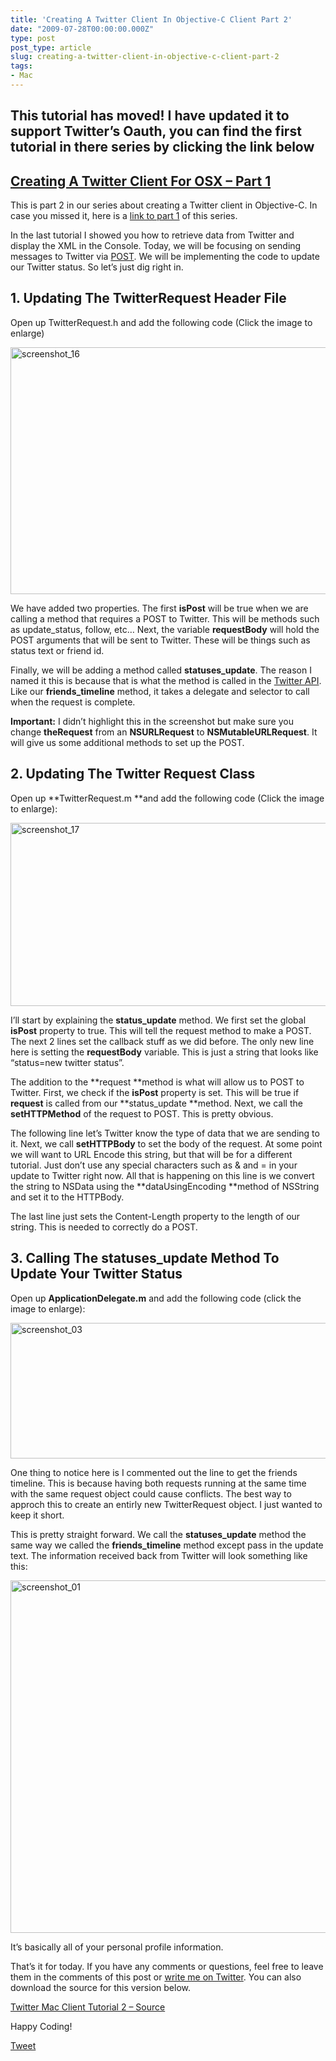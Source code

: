 ```yaml
---
title: 'Creating A Twitter Client In Objective-C Client Part 2'
date: "2009-07-28T00:00:00.000Z"
type: post 
post_type: article
slug: creating-a-twitter-client-in-objective-c-client-part-2
tags: 
- Mac
---
```

## This tutorial has moved! I have updated it to support Twitter&#8217;s Oauth, you can find the first tutorial in there series by clicking the link below

## [Creating A Twitter Client For OSX – Part 1][1]

This is part 2 in our series about creating a Twitter client in Objective-C. In case you missed it, here is a [link to part 1][2] of this series.

In the last tutorial I showed you how to retrieve data from Twitter and display the XML in the Console. Today, we will be focusing on sending messages to Twitter via [POST][3]. We will be implementing the code to update our Twitter status. So let&#8217;s just dig right in.

## 1. Updating The TwitterRequest Header File

Open up TwitterRequest.h and add the following code (Click the image to enlarge)

[<img class="size-full wp-image-362 alignnone" title="screenshot_16" src="http://brandontreb.com/wp-content/uploads/2009/07/screenshot_16.png" alt="screenshot_16" width="666" height="395" />][4]

We have added two properties. The first **isPost** will be true when we are calling a method that requires a POST to Twitter. This will be methods such as update_status, follow, etc&#8230; Next, the variable **requestBody** will hold the POST arguments that will be sent to Twitter. These will be things such as status text or friend id.

Finally, we will be adding a method called **statuses_update**. The reason I named it this is because that is what the method is called in the [Twitter API][5]. Like our **friends_timeline** method, it takes a delegate and selector to call when the request is complete.

**Important:** I didn&#8217;t highlight this in the screenshot but make sure you change **theRequest** from an **NSURLRequest** to **NSMutableURLRequest**. It will give us some additional methods to set up the POST.

## 2. Updating The Twitter Request Class

Open up **TwitterRequest.m **and add the following code (Click the image to enlarge):

[<img class="size-full wp-image-363 alignnone" title="screenshot_17" src="http://brandontreb.com/wp-content/uploads/2009/07/screenshot_17.png" alt="screenshot_17" width="670" height="293" />][6]

I&#8217;ll start by explaining the **status_update** method. We first set the global **isPost** property to true. This will tell the request method to make a POST. The next 2 lines set the callback stuff as we did before. The only new line here is setting the **requestBody** variable. This is just a string that looks like &#8220;status=new twitter status&#8221;.

The addition to the **request **method is what will allow us to POST to Twitter. First, we check if the **isPost** property is set. This will be true if **request** is called from our **status_update **method. Next, we call the **setHTTPMethod** of the request to POST. This is pretty obvious.

The following line let&#8217;s Twitter know the type of data that we are sending to it. Next, we call **setHTTPBody** to set the body of the request. At some point we will want to URL Encode this string, but that will be for a different tutorial. Just don&#8217;t use any special characters such as & and = in your update to Twitter right now. All that is happening on this line is we convert the string to NSData using the **dataUsingEncoding **method of NSString and set it to the HTTPBody.

The last line just sets the Content-Length property to the length of our string. This is needed to correctly do a POST.

## 3. Calling The statuses_update Method To Update Your Twitter Status

Open up **ApplicationDelegate.m** and add the following code (click the image to enlarge):

[<img class="size-full wp-image-367 alignnone" title="screenshot_03" src="http://brandontreb.com/wp-content/uploads/2009/07/screenshot_03.jpg" alt="screenshot_03" width="659" height="217" />][7]

One thing to notice here is I commented out the line to get the friends timeline. This is because having both requests running at the same time with the same request object could cause conflicts. The best way to approch this to create an entirly new TwitterRequest object. I just wanted to keep it short.

This is pretty straight forward. We call the **statuses_update** method the same way we called the **friends_timeline** method except pass in the update text. The information received back from Twitter will look something like this:

[<img class="size-full wp-image-368 alignnone" title="screenshot_01" src="http://brandontreb.com/wp-content/uploads/2009/07/screenshot_01.jpg" alt="screenshot_01" width="616" height="564" />][8]

It&#8217;s basically all of your personal profile information.

That&#8217;s it for today. If you have any comments or questions, feel free to leave them in the comments of this post or [write me on Twitter][9]. You can also download the source for this version below.

[Twitter Mac Client Tutorial 2 – Source][10]

Happy Coding!

<div style="">
  <a href="http://twitter.com/share" class="twitter-share-button" data-count="horizontal" data-text="Creating A Twitter Client In Objective-C Client Part 2" data-url="http://brandontreb.com/creating-a-twitter-client-in-objective-c-client-part-2"  data-via="brandontreb" data-related="brandontreb:">Tweet</a>
</div>

 [1]: http://brandontreb.com/creating-a-twitter-client-for-osx-part-1/
 [2]: http://brandontreb.com/objective-c-programming-tutorial-creating-a-twitter-client-part-1/
 [3]: http://en.wikipedia.org/wiki/POST_(HTTP)
 [4]: http://brandontreb.com/wp-content/uploads/2009/07/screenshot_16.png
 [5]: http://apiwiki.twitter.com/Twitter-API-Documentation
 [6]: http://brandontreb.com/wp-content/uploads/2009/07/screenshot_17.png
 [7]: http://brandontreb.com/wp-content/uploads/2009/07/screenshot_03.jpg
 [8]: http://brandontreb.com/wp-content/uploads/2009/07/screenshot_01.jpg
 [9]: http://twitter.com/brandontreb
 [10]: http://brandontreb.com/wp-content/uploads/2009/07/Chirpie1.zip